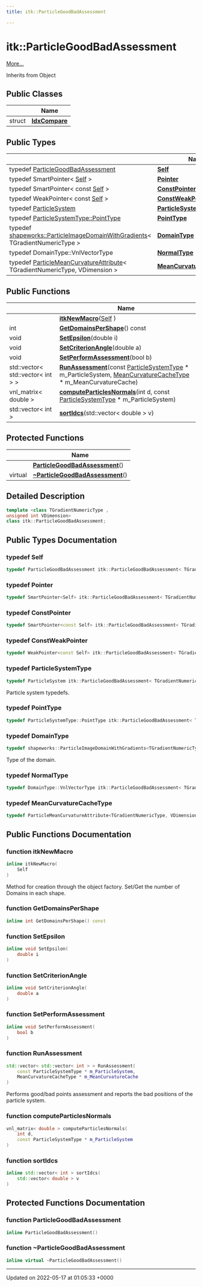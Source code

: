 ```yaml
---
title: itk::ParticleGoodBadAssessment

---
```


# itk::ParticleGoodBadAssessment



 [More...](#detailed-description)

Inherits from Object

## Public Classes

|                | Name           |
| -------------- | -------------- |
| struct | **[IdxCompare](../Classes/structitk_1_1ParticleGoodBadAssessment_1_1IdxCompare.md)**  |

## Public Types

|                | Name           |
| -------------- | -------------- |
| typedef [ParticleGoodBadAssessment](../Classes/classitk_1_1ParticleGoodBadAssessment.md) | **[Self](../Classes/classitk_1_1ParticleGoodBadAssessment.md#typedef-self)**  |
| typedef SmartPointer< [Self](../Classes/classitk_1_1ParticleGoodBadAssessment.md) > | **[Pointer](../Classes/classitk_1_1ParticleGoodBadAssessment.md#typedef-pointer)**  |
| typedef SmartPointer< const [Self](../Classes/classitk_1_1ParticleGoodBadAssessment.md) > | **[ConstPointer](../Classes/classitk_1_1ParticleGoodBadAssessment.md#typedef-constpointer)**  |
| typedef WeakPointer< const [Self](../Classes/classitk_1_1ParticleGoodBadAssessment.md) > | **[ConstWeakPointer](../Classes/classitk_1_1ParticleGoodBadAssessment.md#typedef-constweakpointer)**  |
| typedef [ParticleSystem](../Classes/classitk_1_1ParticleSystem.md) | **[ParticleSystemType](../Classes/classitk_1_1ParticleGoodBadAssessment.md#typedef-particlesystemtype)**  |
| typedef [ParticleSystemType::PointType](../Classes/classitk_1_1ParticleSystem.md#typedef-pointtype) | **[PointType](../Classes/classitk_1_1ParticleGoodBadAssessment.md#typedef-pointtype)**  |
| typedef [shapeworks::ParticleImageDomainWithGradients](../Classes/classshapeworks_1_1ParticleImageDomainWithGradients.md)< TGradientNumericType > | **[DomainType](../Classes/classitk_1_1ParticleGoodBadAssessment.md#typedef-domaintype)**  |
| typedef DomainType::VnlVectorType | **[NormalType](../Classes/classitk_1_1ParticleGoodBadAssessment.md#typedef-normaltype)**  |
| typedef [ParticleMeanCurvatureAttribute](../Classes/classitk_1_1ParticleMeanCurvatureAttribute.md)< TGradientNumericType, VDimension > | **[MeanCurvatureCacheType](../Classes/classitk_1_1ParticleGoodBadAssessment.md#typedef-meancurvaturecachetype)**  |

## Public Functions

|                | Name           |
| -------------- | -------------- |
| | **[itkNewMacro](../Classes/classitk_1_1ParticleGoodBadAssessment.md#function-itknewmacro)**([Self](../Classes/classitk_1_1ParticleGoodBadAssessment.md) ) |
| int | **[GetDomainsPerShape](../Classes/classitk_1_1ParticleGoodBadAssessment.md#function-getdomainspershape)**() const |
| void | **[SetEpsilon](../Classes/classitk_1_1ParticleGoodBadAssessment.md#function-setepsilon)**(double i) |
| void | **[SetCriterionAngle](../Classes/classitk_1_1ParticleGoodBadAssessment.md#function-setcriterionangle)**(double a) |
| void | **[SetPerformAssessment](../Classes/classitk_1_1ParticleGoodBadAssessment.md#function-setperformassessment)**(bool b) |
| std::vector< std::vector< int > > | **[RunAssessment](../Classes/classitk_1_1ParticleGoodBadAssessment.md#function-runassessment)**(const [ParticleSystemType](../Classes/classitk_1_1ParticleGoodBadAssessment.md#typedef-particlesystemtype) * m_ParticleSystem, [MeanCurvatureCacheType](../Classes/classitk_1_1ParticleMeanCurvatureAttribute.md) * m_MeanCurvatureCache) |
| vnl_matrix< double > | **[computeParticlesNormals](../Classes/classitk_1_1ParticleGoodBadAssessment.md#function-computeparticlesnormals)**(int d, const [ParticleSystemType](../Classes/classitk_1_1ParticleGoodBadAssessment.md#typedef-particlesystemtype) * m_ParticleSystem) |
| std::vector< int > | **[sortIdcs](../Classes/classitk_1_1ParticleGoodBadAssessment.md#function-sortidcs)**(std::vector< double > v) |

## Protected Functions

|                | Name           |
| -------------- | -------------- |
| | **[ParticleGoodBadAssessment](../Classes/classitk_1_1ParticleGoodBadAssessment.md#function-particlegoodbadassessment)**() |
| virtual | **[~ParticleGoodBadAssessment](../Classes/classitk_1_1ParticleGoodBadAssessment.md#function-~particlegoodbadassessment)**() |

## Detailed Description

```cpp
template <class TGradientNumericType ,
unsigned int VDimension>
class itk::ParticleGoodBadAssessment;
```

## Public Types Documentation

### typedef Self

```cpp
typedef ParticleGoodBadAssessment itk::ParticleGoodBadAssessment< TGradientNumericType, VDimension >::Self;
```


### typedef Pointer

```cpp
typedef SmartPointer<Self> itk::ParticleGoodBadAssessment< TGradientNumericType, VDimension >::Pointer;
```


### typedef ConstPointer

```cpp
typedef SmartPointer<const Self> itk::ParticleGoodBadAssessment< TGradientNumericType, VDimension >::ConstPointer;
```


### typedef ConstWeakPointer

```cpp
typedef WeakPointer<const Self> itk::ParticleGoodBadAssessment< TGradientNumericType, VDimension >::ConstWeakPointer;
```


### typedef ParticleSystemType

```cpp
typedef ParticleSystem itk::ParticleGoodBadAssessment< TGradientNumericType, VDimension >::ParticleSystemType;
```


Particle system typedefs. 


### typedef PointType

```cpp
typedef ParticleSystemType::PointType itk::ParticleGoodBadAssessment< TGradientNumericType, VDimension >::PointType;
```


### typedef DomainType

```cpp
typedef shapeworks::ParticleImageDomainWithGradients<TGradientNumericType> itk::ParticleGoodBadAssessment< TGradientNumericType, VDimension >::DomainType;
```


Type of the domain. 


### typedef NormalType

```cpp
typedef DomainType::VnlVectorType itk::ParticleGoodBadAssessment< TGradientNumericType, VDimension >::NormalType;
```


### typedef MeanCurvatureCacheType

```cpp
typedef ParticleMeanCurvatureAttribute<TGradientNumericType, VDimension> itk::ParticleGoodBadAssessment< TGradientNumericType, VDimension >::MeanCurvatureCacheType;
```


## Public Functions Documentation

### function itkNewMacro

```cpp
inline itkNewMacro(
    Self 
)
```


Method for creation through the object factory. Set/Get the number of Domains in each shape. 


### function GetDomainsPerShape

```cpp
inline int GetDomainsPerShape() const
```


### function SetEpsilon

```cpp
inline void SetEpsilon(
    double i
)
```


### function SetCriterionAngle

```cpp
inline void SetCriterionAngle(
    double a
)
```


### function SetPerformAssessment

```cpp
inline void SetPerformAssessment(
    bool b
)
```


### function RunAssessment

```cpp
std::vector< std::vector< int > > RunAssessment(
    const ParticleSystemType * m_ParticleSystem,
    MeanCurvatureCacheType * m_MeanCurvatureCache
)
```


Performs good/bad points assessment and reports the bad positions of the particle system. 


### function computeParticlesNormals

```cpp
vnl_matrix< double > computeParticlesNormals(
    int d,
    const ParticleSystemType * m_ParticleSystem
)
```


### function sortIdcs

```cpp
inline std::vector< int > sortIdcs(
    std::vector< double > v
)
```


## Protected Functions Documentation

### function ParticleGoodBadAssessment

```cpp
inline ParticleGoodBadAssessment()
```


### function ~ParticleGoodBadAssessment

```cpp
inline virtual ~ParticleGoodBadAssessment()
```


-------------------------------

Updated on 2022-05-17 at 01:05:33 +0000